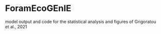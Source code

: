# ForamEcoGEnIE
model output and code for the statistical analysis and figures of Grigoratou et al., 2021 

